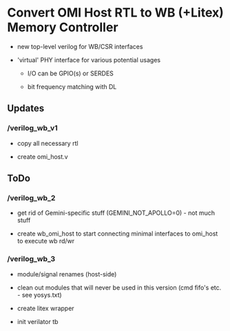 # Convert OMI Host RTL to WB (+Litex) Memory Controller

* new top-level verilog for WB/CSR interfaces

* 'virtual' PHY interface for various potential usages

   * I/O can be GPIO(s) or SERDES

   * bit frequency matching with DL


## Updates

### /verilog_wb_v1

* copy all necessary rtl

* create omi_host.v


## ToDo

### /verilog_wb_2

* get rid of Gemini-specific stuff (GEMINI_NOT_APOLLO=0) - not much stuff

* create wb_omi_host to start connecting minimal interfaces to omi_host to execute wb rd/wr


### /verilog_wb_3


* module/signal renames (host-side)

* clean out modules that will never be used in this version (cmd fifo's etc. - see yosys.txt)

* create litex wrapper

* init verilator tb

